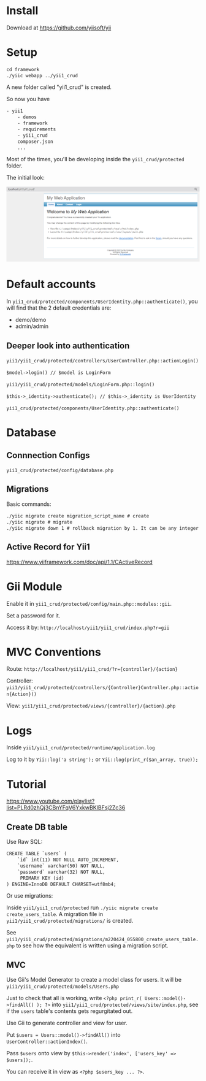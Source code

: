 # Install

Download at https://github.com/yiisoft/yii

# Setup

```
cd framework
./yiic webapp ../yii1_crud
```
A new folder called "yii1_crud" is created.

So now you have 

```
- yii1
    - demos
    - framework
    - requirements
    - yii1_crud
    composer.json
    ...
```

Most of the times, you'll be developing inside the `yii1_crud/protected` folder.

The initial look:

![](/Illustrations/initial_appearance.PNG)

# Default accounts

In `yii1_crud/protected/components/UserIdentity.php::authenticate()`, you will find that the 2 default credentials are:

- demo/demo
- admin/admin

## Deeper look into authentication

`yii1/yii1_crud/protected/controllers/UserController.php::actionLogin()`

`$model->login() // $model is LoginForm`

`yii1/yii1_crud/protected/models/LoginForm.php::login()`

`$this->_identity->authenticate(); // $this->_identity is UserIdentity`

`yii1_crud/protected/components/UserIdentity.php::authenticate()`

# Database

## Connnection Configs

`yii1_crud/protected/config/database.php`

## Migrations

Basic commands:

```
./yiic migrate create migration_script_name # create
./yiic migrate # migrate
./yiic migrate down 1 # rollback migration by 1. It can be any integer
```

## Active Record for Yii1

https://www.yiiframework.com/doc/api/1.1/CActiveRecord

# Gii Module

Enable it in `yii1_crud/protected/config/main.php::modules::gii`.

Set a password for it.

Access it by: `http://localhost/yii1/yii1_crud/index.php?r=gii`

# MVC Conventions

Route: `http://localhost/yii1/yii1_crud/?r={controller}/{action}`

Controller: `yii1/yii1_crud/protected/controllers/{Controller}Controller.php::action{Action}()`

View: `yii1/yii1_crud/protected/views/{controller}/{action}.php`

# Logs

Inside `yii1/yii1_crud/protected/runtime/application.log`

Log to it by `Yii::log('a string');` or `Yii::log(print_r($an_array, true));`

# Tutorial

https://www.youtube.com/playlist?list=PLRd0zhQj3CBnYFqV6YxkwBKIBFsj2Zc36

## Create DB table

Use Raw SQL:
```
CREATE TABLE `users` (
    `id` int(11) NOT NULL AUTO_INCREMENT,
    `username` varchar(50) NOT NULL,
    `password` varchar(32) NOT NULL,
     PRIMARY KEY (id)
) ENGINE=InnoDB DEFAULT CHARSET=utf8mb4;
```

Or use migrations:

Inside `yii1/yii1_crud/protected` run `./yiic migrate create create_users_table`. A migration file in `yii1/yii1_crud/protected/migrations/` is created.

See `yii1/yii1_crud/protected/migrations/m220424_055800_create_users_table.php` to see how the equivalent is written using a migration script.

## MVC

Use Gii's Model Generator to create a model class for users. It will be `yii1/yii1_crud/protected/models/Users.php`

Just to check that all is working, write `<?php print_r( Users::model()->findAll() ); ?>` into `yii1/yii1_crud/protected/views/site/index.php`, see if the `users` table's contents gets regurgitated out.

Use Gii to generate controller and view for user.

Put `$users = Users::model()->findAll()` into `UserController::actionIndex()`. 

Pass `$users` onto view by `$this->render('index', ['users_key' => $users]);`.

You can receive it in view as `<?php $users_key ... ?>`.
